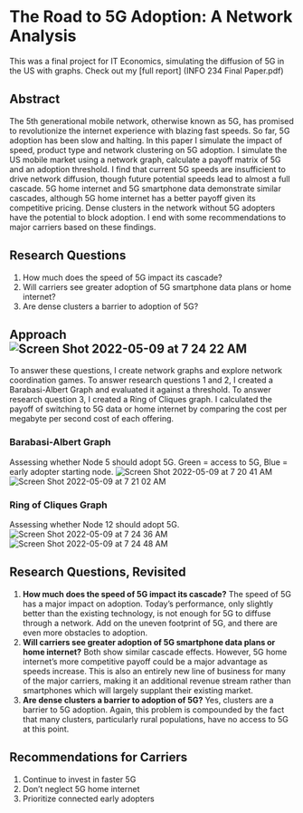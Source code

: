 # The Road to 5G Adoption: A Network Analysis
This was a final project for IT Economics, simulating the diffusion of 5G in the US with graphs. Check out my [full report] (INFO 234 Final Paper.pdf)


## Abstract
The 5th generational mobile network, otherwise known as 5G, has promised to revolutionize the internet experience with blazing fast speeds. So far, 5G adoption has been slow and halting. In this paper I simulate the impact of speed, product type and network clustering on 5G adoption. I simulate the US mobile market using a network graph, calculate a payoff matrix of 5G and an adoption threshold. I find that current 5G speeds are insufficient to drive network diffusion, though future potential speeds lead to almost a full cascade. 5G home internet and 5G smartphone data demonstrate similar cascades, although 5G home internet has a better payoff given its competitive pricing. Dense clusters in the network without 5G adopters have the potential to block adoption. I end with some recommendations to major carriers based on these findings.

## Research Questions
1. How much does the speed of 5G impact its cascade?
2. Will carriers see greater adoption of 5G smartphone data plans or home internet?
3. Are dense clusters a barrier to adoption of 5G?

## Approach![Screen Shot 2022-05-09 at 7 24 22 AM](https://user-images.githubusercontent.com/68975515/167431262-78f96813-c057-4c8f-a0dc-fd68572b2a4e.png)

To answer these questions, I create network graphs and explore network coordination games. To answer research questions 1 and 2, I created a Barabasi-Albert Graph and evaluated it against a threshold. To answer research question 3, I created a Ring of Cliques graph. I calculated the payoff of switching to 5G data or home internet by comparing the cost per megabyte per second cost of each offering.

### Barabasi-Albert Graph
Assessing whether Node 5 should adopt 5G.
Green = access to 5G, Blue = early adopter starting node.
![Screen Shot 2022-05-09 at 7 20 41 AM](https://user-images.githubusercontent.com/68975515/167430525-c7431f89-27d1-4b47-af64-4a245a6cf65a.png)
![Screen Shot 2022-05-09 at 7 21 02 AM](https://user-images.githubusercontent.com/68975515/167430585-3cc9c241-6ef1-4d17-a1fc-7580d6a405e2.png)

### Ring of Cliques Graph
Assessing whether Node 12 should adopt 5G.
![Screen Shot 2022-05-09 at 7 24 36 AM](https://user-images.githubusercontent.com/68975515/167431307-c7264b34-ba7d-4ba4-8bcd-9527f45da82e.png)
![Screen Shot 2022-05-09 at 7 24 48 AM](https://user-images.githubusercontent.com/68975515/167431349-d66fdc55-ae63-4e60-b5ac-d3a3eec7f47a.png)

## Research Questions, Revisited
1. **How much does the speed of 5G impact its cascade?**
The speed of 5G has a major impact on adoption. Today’s performance, only slightly better than the existing technology, is not enough for 5G to diffuse through a network. Add on the uneven footprint of 5G, and there are even more obstacles to adoption.
2. **Will carriers see greater adoption of 5G smartphone data plans or home internet?**
Both show similar cascade effects. However, 5G home internet’s more competitive payoff could be a major advantage as speeds increase. This is also an entirely new line of business for many of the major carriers, making it an additional revenue stream rather than smartphones which will largely supplant their existing market.
3. **Are dense clusters a barrier to adoption of 5G?**
Yes, clusters are a barrier to 5G adoption. Again, this problem is compounded by the fact that many clusters, particularly rural populations, have no access to 5G at this point.

## Recommendations for Carriers
1. Continue to invest in faster 5G
2. Don’t neglect 5G home internet
3. Prioritize connected early adopters
